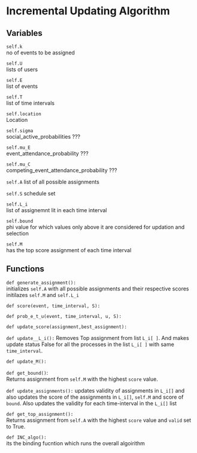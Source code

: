 # Incremental Updating Algorithm
## Variables
`self.k`  
no of events to be assigned

`self.U`  
lists of users 

`self.E`   
list of events

`self.T`  
list of time intervals

`self.location`  
Location

`self.sigma`  
social\_active\_probabilities ???

`self.mu_E`   
event\_attendance\_probability ???

`self.mu_C`   
competing\_event\_attendance\_probability ???


`self.A` 
list of all possible assignments

`self.S` 
schedule set

`self.L_i`  
list of assignemnt lit in each time interval

`self.bound`   
phi value for which values only above it are considered for updation and selection

`self.M`                   
has the top score assignment of each time interval


## Functions
`def generate_assignment():`  
  initializes `self.A` with all possible assignments and their respective scores
  initilazes `self.M` and `self.L_i` 
  
`def score(event, time_interval, S):`  
  
`def prob_e_t_u(event, time_interval, u, S):`
  
`def update_score(assignment,best_assignment):`
  
`def update__L_i():` 
Removes Top assignment from list `L_i[ ]`. And makes update status False for all the processes in the list `L_i[ ]` with same `time_interval`.
  
`def update_M():`
  
`def get_bound()`:   
Returns assignment from `self.M` with the highest `score` value.
  
`def update_assignments():`
  updates validity of assignments in `L_i[]` and also updates the score of the assignments in `L_i[]`, `self.M` and score of `bound`. Also updates the validity for each time-interval in the `L_i[]` list
  
`def get_top_assignment():`   
Returns assignment from `self.A` with the highest `score` value and `valid` set to True. 
  
`def INC_algo():`  
  its the binding fucntion which runs the overall algoirithm
